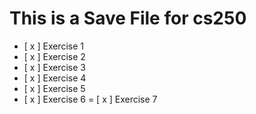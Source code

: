 # This is a Save File for cs250

- [ x ] Exercise 1
- [ x ] Exercise 2
- [ x ] Exercise 3
- [ x ] Exercise 4
- [ x ] Exercise 5
- [ x ] Exercise 6
= [ x ] Exercise 7